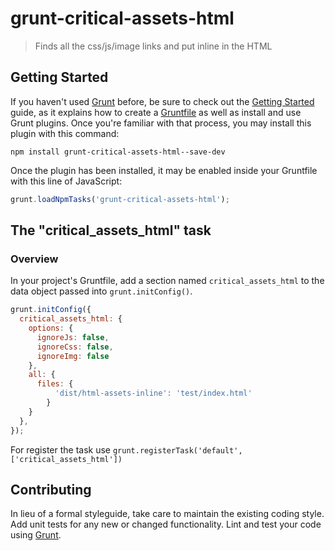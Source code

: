 # grunt-critical-assets-html

> Finds all the css/js/image links and put inline in the HTML

## Getting Started

If you haven't used [Grunt](http://gruntjs.com/) before, be sure to check out the [Getting Started](http://gruntjs.com/getting-started) guide, as it explains how to create a [Gruntfile](http://gruntjs.com/sample-gruntfile) as well as install and use Grunt plugins. Once you're familiar with that process, you may install this plugin with this command:

```shell
npm install grunt-critical-assets-html--save-dev
```

Once the plugin has been installed, it may be enabled inside your Gruntfile with this line of JavaScript:

```js
grunt.loadNpmTasks('grunt-critical-assets-html');
```

## The "critical_assets_html" task

### Overview
In your project's Gruntfile, add a section named `critical_assets_html` to the data object passed into `grunt.initConfig()`.

```js
grunt.initConfig({
  critical_assets_html: {
    options: {
      ignoreJs: false,
      ignoreCss: false,
      ignoreImg: false
    },
    all: {
      files: {
          'dist/html-assets-inline': 'test/index.html'
        }
    }
  },
});
```
For register the task use `grunt.registerTask('default', ['critical_assets_html'])`

## Contributing
In lieu of a formal styleguide, take care to maintain the existing coding style. Add unit tests for any new or changed functionality. Lint and test your code using [Grunt](http://gruntjs.com/).
